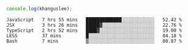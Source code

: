 ```js
console.log(khanguslee);
```

<!--START_SECTION:waka-->
```text
JavaScript   7 hrs 55 mins   █████████████░░░░░░░░░░░░   52.42 % 
JSX          3 hrs 26 mins   █████▓░░░░░░░░░░░░░░░░░░░   22.76 % 
TypeScript   2 hrs 52 mins   ████▓░░░░░░░░░░░░░░░░░░░░   19.00 % 
LESS         37 mins         █░░░░░░░░░░░░░░░░░░░░░░░░   04.18 % 
Bash         7 mins          ▒░░░░░░░░░░░░░░░░░░░░░░░░   00.87 % 
```
<!--END_SECTION:waka-->

<!--
**khanguslee/khanguslee** is a ✨ _special_ ✨ repository because its `README.md` (this file) appears on your GitHub profile.

Here are some ideas to get you started:

- 🔭 I’m currently working on ...
- 🌱 I’m currently learning ...
- 👯 I’m looking to collaborate on ...
- 🤔 I’m looking for help with ...
- 💬 Ask me about ...
- 📫 How to reach me: ...
- 😄 Pronouns: ...
- ⚡ Fun fact: ...
-->
